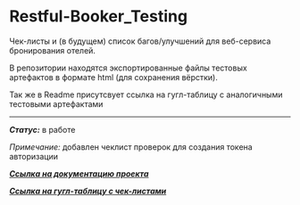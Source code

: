 # Restful-Booker_Testing

Чек-листы и (в будущем) список багов/улучшений для веб-сервиса бронирования отелей.

В репозитории находятся экспортированные файлы тестовых артефактов в формате html (для сохранения вёрстки).

Так же в Readme присутсвует ссылка на гугл-таблицу с аналогичными тестовыми артефактами

___
***Статус:*** в работе

*Примечание:* добавлен чеклист проверок для создания токена авторизации

***[Ссылка на документацию проекта](https://restful-booker.herokuapp.com/apidoc/#api-Auth-CreateToken)***

***[Ссылка на гугл-таблицу с чек-листами](https:///docs.google.com/spreadsheets/d/1plWy4XCwE_-cuWvV-JWDCyEBTwSYES0M-mH1t41btQg/edit#gid=0)***
